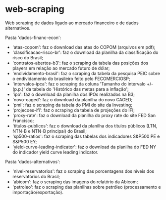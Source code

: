 # web-scraping
Web scraping de dados ligado ao mercado financeiro e de dados alternativos.

Pasta 'dados-financ-econ':
- 'atas-copom': faz o download das atas do COPOM (arquivos em pdf);
- 'classificacao-risco-br': faz o download da planilha da classificação do risco do Brasil;
- 'contratos-abertos-b3': faz o scraping da tabela das posições dos players em relação ao mercado futuro de dólar;
- 'endividamento-brasil': faz o scraping da tabela da pesquisa PEIC sobre o endividamento do brasileiro feito pelo FECOMERCIOSP;
- 'intervalos-ipca': faz o scraping da coluna 'Tamanho do intervalo +/- (p.p.)' da tabela do 'Histórico das metas para a inflação';
- 'ipo': faz o download da planilha dos IPOs realizados na B3;
- 'novo-caged': faz o download da planilha do novo CAGED;
- 'pmi': faz o scraping da tabela do PMI do site da Investing;
- 'projecoes-ifi': faz o scraping da tabela de projeções do IFI;
- 'proxy-rate': faz o download da planilha do proxy rate do site FED San Francisco;
- 'titulos-publicos': faz o download da planilha dos títulos públicos (LTN, NTN-B e NTN-B principal) do Brasil;
- 'sp500-ratios': faz o scraping das tabelas dos indicadores S&P500 PE e S&P500 EY;
- 'yield-curve-leading-indicator': faz o download da planilha do FED NY do indicador yield curve leading indicator.

Pasta 'dados-alternativos':
- 'nivel-reservatorios': faz o scraping das porcentagens dos níveis dos reservatórios do Brasil;
- 'abicom': faz o scraping das imagens do relatório da Abicom;
- 'petroleo': faz o scraping das planilhas sobre petróleo (processamento e importação/exportação).